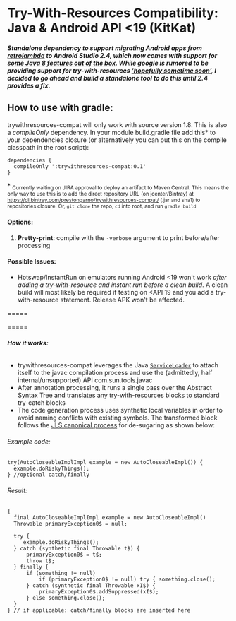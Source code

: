 Try-With-Resources Compatibility: Java & Android API <19 (KitKat)
======

##### Standalone dependency to support migrating Android apps from [retrolambda](https://github.com/orfjackal/retrolambda) to Android Studio 2.4, which now comes with support for [some Java 8 features out of the box]().  While google is rumored to be providing support for try-with-resources ['hopefully sometime soon'](https://www.reddit.com/r/androiddev/comments/65f2rb/java_8_language_features_support_update/dgaqpak/), I decided to go ahead and build a standalone tool to do this until 2.4 provides a fix.



## How to use with gradle:
trywithresources-compat will only work with source version 1.8. This is also a *compileOnly* dependency. In your module build.gradle file add this* to your dependencies closure (or alternatively you can put this on the compile classpath in the root script)\:

    dependencies {
      compileOnly ':trywithresources-compat:0.1'
    }

\* <sub>Currently waiting on JIRA approval to deploy an artifact to Maven Central. This means the only way to use this is to add the direct repository URL (on jcenter/Bintray) at https://dl.bintray.com/prestongarno/trywithresources-compat/ (.jar and sha1) to repositories closure. Or, `git clone` the repo, `cd` into root, and run `gradle build`</sub>
     
#### Options:
 1. **Pretty-print**: compile with the `-verbose` argument to print before/after processing
     
     
#### Possible Issues:
   * Hotswap/InstantRun on emulators running Android \<19 won't work *after adding a try-with-resource and instant run before a clean build*. A clean build will most likely be required if testing on \<API 19 and you add a try-with-resource statement. Release APK won't be affected.
     
     
===== 

     
===== 
     
     
###### **How it works:**

* trywithresources-compat leverages the Java [`ServiceLoader`](https://docs.oracle.com/javase/8/docs/api/java/util/ServiceLoader.html) to attach itself to the javac compilation process and use the (admittedly, half internal/unsupported) API com.sun.tools.javac 
* After annotation processing, it runs a single pass over the Abstract Syntax Tree and translates any try-with-resources blocks to standard try-catch blocks
* The code generation process uses synthetic local variables in order to avoid naming conflicts with existing symbols. The transformed block follows the [JLS canonical process](https://docs.oracle.com/javase/specs/jls/se7/html/jls-14.html#jls-14.20.3) for de-sugaring as shown below:

###### Example code:

    try(AutoCloseableImplImpl example = new AutoCloseableImpl()) {
      example.doRiskyThings();
    } //optional catch/finally

###### Result:

    {
      final AutoCloseableImplImpl example = new AutoCloseableImpl()
      Throwable primaryException0$ = null;

      try {
         example.doRiskyThings();
      } catch (synthetic final Throwable t$) {
          primaryException0$ = t$;
          throw t$;
      } finally {
          if (something != null) 
              if (primaryException0$ != null) try { something.close();
          } catch (synthetic final Throwable xI$) {
              primaryException0$.addSuppressed(xI$);
          } else something.close();
      }
    } // if applicable: catch/finally blocks are inserted here
    

